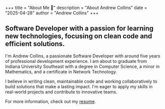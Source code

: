 +++
title = "About Me 👋"
description = "About Andrew Collins"
date = "2025-04-28"
author = "Andrew Collins"
+++

## Software Developer with a passion for learning new technologies, focusing on clean code and efficient solutions.

I'm Andrew Collins, a passionate Software Developer with around five years of
professional development experience. I am about to graduate from Indiana
University Southeast with a degree in Computer Science, a minor in
Mathematics, and a certificate in Network Technology.

I believe in writing clean, maintainable code and working collaboratively
to build solutions that make a lasting impact. I'm eager to apply
my skills in real-world projects and contribute to innovative teams.

For more information, check out my
<a href="/Andrew_Collins_resume.pdf" rel="noopener" target="_blank">resume</a>.
